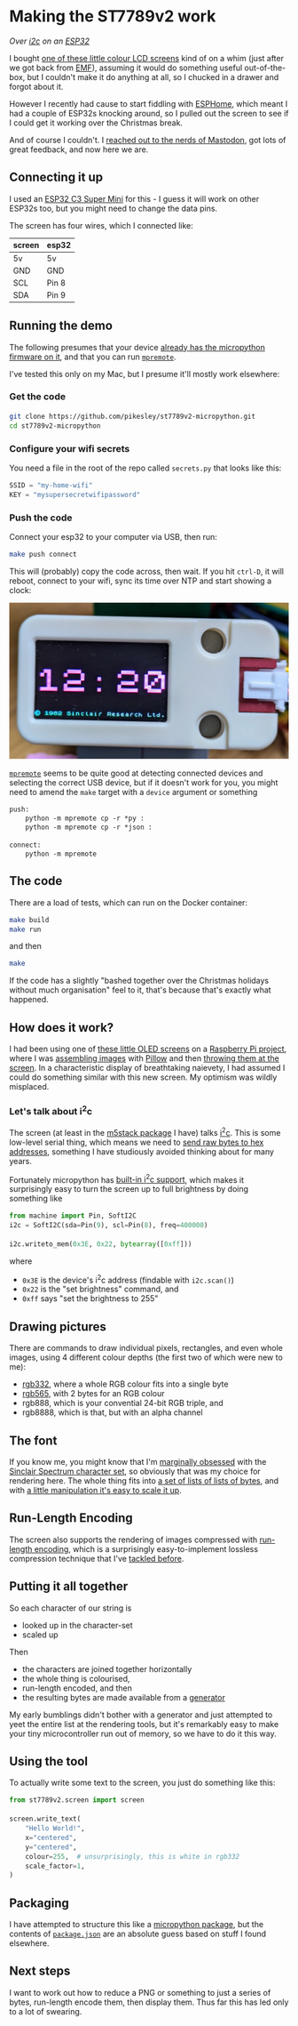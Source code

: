 # Making the ST7789v2 work

_Over [i2c](https://learn.sparkfun.com/tutorials/i2c/all) on an [ESP32](https://www.espressif.com/en/products/socs/esp32)_

I bought [one of these little colour LCD screens](https://docs.m5stack.com/en/unit/lcd) kind of on a whim (just after we got back from [EMF](https://sam.pikesley.org/blog/2024/06/11/the-best-weekend-you-can-have/)), assuming it would do something useful out-of-the-box, but I couldn't make it do anything at all, so I chucked in a drawer and forgot about it.

However I recently had cause to start fiddling with [ESPHome](https://esphome.io/index.html), which meant I had a couple of ESP32s knocking around, so I pulled out the screen to see if I could get it working over the Christmas break.

And of course I couldn't. I [reached out to the nerds of Mastodon](https://mastodon.me.uk/deck/@pikesley/113686799879809840), got lots of great feedback, and now here we are.

## Connecting it up

I used an [ESP32 C3 Super Mini](https://www.espboards.dev/esp32/esp32-c3-super-mini/) for this - I guess it will work on other ESP32s too, but you might need to change the data pins.

The screen has four wires, which I connected like:

| screen | esp32 |
| ------ | ----- |
| 5v     | 5v    |
| GND    | GND   |
| SCL    | Pin 8 |
| SDA    | Pin 9 |

## Running the demo

The following presumes that your device [already has the micropython firmware on it](https://micropython.org/download/ESP32_GENERIC_C3/), and that you can run [`mpremote`](https://docs.micropython.org/en/latest/reference/mpremote.html).

I've tested this only on my Mac, but I presume it'll mostly work elsewhere:

### Get the code

```bash
git clone https://github.com/pikesley/st7789v2-micropython.git
cd st7789v2-micropython
```


### Configure your wifi secrets

You need a file in the root of the repo called `secrets.py` that looks like this:

```python
SSID = "my-home-wifi"
KEY = "mysupersecretwifipassword"
```

### Push the code

Connect your esp32 to your computer via USB, then run:

```bash
make push connect
```

This will (probably) copy the code across, then wait. If you hit `ctrl-D`, it will reboot, connect to your wifi, sync its time over NTP and start showing a clock:

![clock](st7789v2-clock.jpg)

[`mpremote`](https://github.com/espressif/esptool) seems to be quite good at detecting connected devices and selecting the correct USB device, but if it doesn't work for you, you might need to amend the `make` target with a `device` argument or something

```make
push:
	python -m mpremote cp -r *py :
	python -m mpremote cp -r *json :

connect:
	python -m mpremote
```

## The code

There are a load of tests, which can run on the Docker container:

```bash
make build
make run
```

and then

```bash
make
```

If the code has a slightly "bashed together over the Christmas holidays without much organisation" feel to it, that's because that's exactly what happened.

## How does it work?

I had been using one of [these little OLED screens](https://www.adafruit.com/product/3527) on a [Raspberry Pi project](https://sam.pikesley.org/projects/glowing-hat/), where I was [assembling images](https://github.com/hat-festival/glowing-hat/blob/main/glowing_hat/oled.py#L75-L92) with [Pillow](https://pillow.readthedocs.io/en/stable/) and then [throwing them at the screen](https://github.com/hat-festival/glowing-hat/blob/main/glowing_hat/oled.py#L40). In a characteristic display of breathtaking naievety, I had assumed I could do something similar with this new screen. My optimism was wildly misplaced.

### Let's talk about i<sup>2</sup>c

The screen (at least in the [m5stack package](https://m5stack.com/) I have) talks [i<sup>2</sup>c](https://learn.sparkfun.com/tutorials/i2c/all). This is some low-level serial thing, which means we need to [send raw bytes to hex addresses](https://github.com/m5stack/M5Unit-LCD-Internal-FW/blob/master/en/README.md#command-list), something I have studiously avoided thinking about for many years.

Fortunately micropython has [built-in i<sup>2</sup>c support](https://docs.micropython.org/en/latest/library/machine.I2C.html), which makes it surprisingly easy to turn the screen up to full brightness by doing something like

```python
from machine import Pin, SoftI2C
i2c = SoftI2C(sda=Pin(9), scl=Pin(8), freq=400000)

i2c.writeto_mem(0x3E, 0x22, bytearray([0xff]))
```

where

* `0x3E` is the device's i<sup>2</sup>c address (findable with `i2c.scan()`)
* `0x22` is the "set brightness" command, and
* `0xff` says "set the brightness to 255"

## Drawing pictures

There are commands to draw individual pixels, rectangles, and even whole images, using 4 different colour depths (the first two of which were new to me):

* [rgb332](https://roger-random.github.io/RGB332_color_wheel_three.js/), where a whole RGB colour fits into a single byte
* [rgb565](https://rgbcolorpicker.com/565), with 2 bytes for an RGB colour
* rgb888, which is your convential 24-bit RGB triple, and
* rgb8888, which is that, but with an alpha channel

## The font

If you know me, you might know that I'm [marginally obsessed](https://sam.pikesley.org/talks/#vandalising-your-github-commit-history-emf-2014) with the [Sinclair Spectrum character set](https://sam.pikesley.org/projects/1982/), so obviously that was my choice for rendering here. The whole thing fits into [a set of lists of lists of bytes](https://github.com/pikesley/st7789v2-micropython/blob/docs/st7789v2/conf/font.json), and with [a little manipulation it's easy to scale it up](https://github.com/pikesley/st7789v2-micropython/blob/docs/st7789v2/tests/test_font_tools.py#L25-L54).

## Run-Length Encoding

The screen also supports the rendering of images compressed with [run-length encoding](https://en.wikipedia.org/wiki/Run-length_encoding), which is a surprisingly easy-to-implement lossless compression technique that I've [tackled before](https://github.com/pikesley/nineteen-eighty-two/blob/master/spec/nineteen/eighty/two/decorators/run_length_encoder_spec.rb).

## Putting it all together

So each character of our string is
* looked up in the character-set
* scaled up

Then
* the characters are joined together horizontally
* the whole thing is colourised,
* run-length encoded, and then
* the resulting bytes are made available from a [generator](https://wiki.python.org/moin/Generators)

My early bumblings didn't bother with a generator and just attempted to yeet the entire list at the rendering tools, but it's remarkably easy to make your tiny microcontroller run out of memory, so we have to do it this way.

## Using the tool

To actually write some text to the screen, you just do something like this:

```python
from st7789v2.screen import screen

screen.write_text(
	"Hello World!",
	x="centered",
	y="centered",
	colour=255,  # unsurprisingly, this is white in rgb332
	scale_factor=1,
)
```

## Packaging

I have attempted to structure this like a [micropython package](https://docs.micropython.org/en/latest/reference/packages.html#writing-publishing-packages), but the contents of [`package.json`](https://github.com/pikesley/st7789v2-micropython/blob/docs/st7789v2/package.json) are an absolute guess based on stuff I found elsewhere.

## Next steps

I want to work out how to reduce a PNG or something to just a series of bytes, run-length encode them, then display them. Thus far this has led only to a lot of swearing.
